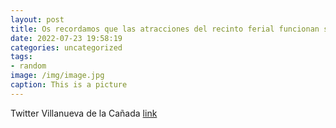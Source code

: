 ```yaml
---
layout: post
title: Os recordamos que las atracciones del recinto ferial funcionan sin ruido, de 2000 a 2100 horas, para hacer más accesible la fe...
date: 2022-07-23 19:58:19
categories: uncategorized
tags:
- random
image: /img/image.jpg
caption: This is a picture
---
```

Twitter Villanueva de la Cañada [link](https://twitter.com/AytoVDLCanada/status/1550890675142643712)
